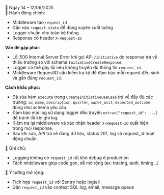 📅 Ngày 14 – 12/06/2025  
🔹 Hành động chính:
- Middleware tạo `request_id`
- Gắn vào `request.state` để dùng xuyên suốt luồng
- Logger chuẩn cho toàn hệ thống
- Response có header `X-Request-ID`

**Vấn đề gặp phải:**
- Lỗi 500 Internal Server Error khi gọi API `/initiative` do response trả về thiếu trường so với schema `InitiativeCreateResponse`.
- Logger có thể gây lỗi nếu không truyền đủ thông tin `request_id`.
- Middleware RequestID cần kiểm tra kỹ để đảm bảo mỗi request đều sinh và gắn đúng `request_id`.



**Cách khắc phục:**
- Đã sửa hàm `execute` trong `CreateInitiativeUseCase` trả về đầy đủ các trường: `id`, `name`, `description`, `quarter`, `owner_unit`, `expected_outcome` đúng như schema yêu cầu.
- Đảm bảo mọi log sử dụng logger đều truyền `extra={"request_id": ...}` để tránh lỗi khi ghi log.
- Kiểm tra lại middleware và xác nhận header `X-Request-ID` xuất hiện trong mọi response.
- Sau khi sửa, API trả về đúng dữ liệu, status 201, log và request_id hoạt động chuẩn.

🔸 Ghi chú:
- Logging không có `request_id` rất khó debug ở production
- Tách middleware giúp code gọn, dễ mở rộng (ex: tracing, auth, timing...)

🔧 Ý tưởng mở rộng:
- Tích hợp `request_id` với Sentry hoặc logtail
- Gắn `request_id` vào context SQL log, email, message queue
